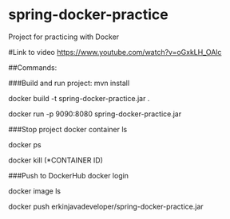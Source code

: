 # spring-docker-practice
Project for practicing with Docker

#Link to video
https://www.youtube.com/watch?v=oGxkLH_OAlc

##Commands:

###Build and run project:
mvn install

docker build -t spring-docker-practice.jar .

docker run -p 9090:8080 spring-docker-practice.jar

[//]: # (docker run -d spring-docker-practice.jar)

###Stop project
docker container ls 

docker ps

docker kill (*CONTAINER ID)

###Push to DockerHub
docker login

docker image ls

docker push erkinjavadeveloper/spring-docker-practice.jar


